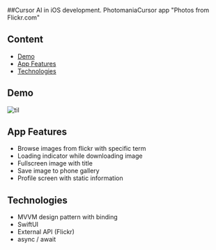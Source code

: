 ##Cursor AI in iOS development. PhotomaniaCursor app "Photos from Flickr.com"


## Content
- [Demo](#demo)
- [App Features](#app-features)
- [Technologies](#technologies)


## Demo

![til](./mvvm-flickr-autolayout/example.gif)

## App Features

* Browse images from flickr with specific term
* Loading indicator while downloading image
* Fullscreen image with title
* Save image to phone gallery
* Profile screen with static information


## Technologies

* MVVM design pattern with binding
* SwiftUI
* External API (Flickr)
* async / await
